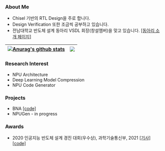 ### About Me
- Chisel 기반의 RTL Design을 주로 합니다.
- Design Verification 또한 조금씩 공부하고 있습니다.
- 전남대학교 반도체 설계 동아리 VSDL 회장(창설멤버)을 맞고 있습니다. [[동아리 소개 페이지]](https://parkdongho.notion.site/4d8ca2ce08674232a81e06e6d395b5ee)

| <a href="https://github.com/anuraghazra/github-readme-stats"><img align="center" src="https://github-readme-stats.vercel.app/api?username=parkdongho&show_icons=true&include_all_commits=true&theme=buefy&hide_border=true" alt="Anurag's github stats" /></a> | <a href="https://github.com/anuraghazra/github-readme-stats"><img align="center" src="https://github-readme-stats.vercel.app/api/top-langs/?username=parkdongho&layout=compact&theme=buefy&hide_border=true" /></a> |
| ------------- | ------------- |


### Research Interest
* NPU Architecture
* Deep Learning Model Compression
* NPU Code Generator

### Projects
* BNA [[code]](https://github.com/ParkDongho/BNA)
* NPUGen - in progress

### Awards
* 2020 인공지능 반도체 설계 경진 대회(우수상), 과학기술통신부, 2021 [[기사]](https://www.msit.go.kr/bbs/view.do?sCode=user&mId=113&mPid=112&pageIndex=3&bbsSeqNo=94&nttSeqNo=3180308&searchOpt=ALL&searchTxt=) [[code]](https://github.com/ParkDongho/BNA)
